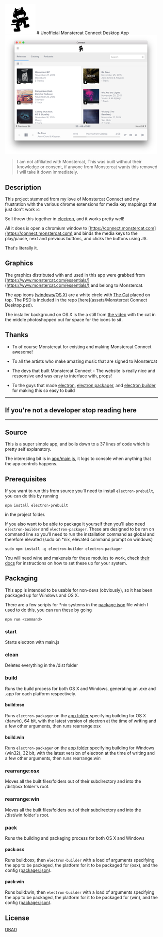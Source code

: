<img src="assets/icon.png" width="100">
# Unofficial Monstercat Connect Desktop App 

<img src="assets/screenshot.png" width="500">

> I am not affiliated with Monstercat, This was built without their knowledge or consent, if anyone from Monstercat wants this removed I will take it down immediately.

## Description

This project stemmed from my love of Monstercat Connect and my frustration with the various chrome extensions for media key mappings that just don't work :c

So I threw this together in [electron](https://github.com/atom/electron), and it works pretty well!

All it does is open a chromium window to [https://connect.monstercat.com](https://connect.monstercat.com) and binds the media keys to the play/pause, next and previous buttons, and clicks the buttons using JS.

That's literally it.


## Graphics
The graphics distributed with and used in this app were grabbed from [https://www.monstercat.com/essentials/](https://www.monstercat.com/essentials/) and belong to Monstercat.

The app icons ([windows](assets/win/icon.ico)/[OS X](assets/osx/mount.icns)) are a white circle with [The Cat](https://www.monstercat.com/essentials/logos/monstercat_logo_final_noshaddow.ai) placed on top. The PSD is included in the repo [here](assets/Monstercat Connect Desktop.psd).

The installer background on OS X is the a still from [the video](http://data.monstercat.com/files/MC_CLIP_no_Text.f4v) with the cat in the middle photoshopped out for space for the icons to sit.

## Thanks

* To of course Monstercat for existing and making Monstercat Connect awesome!

* To all the artists who make amazing music that are signed to Monstercat

* The devs that built Monstercat Connect - The website is really nice and responsive and was easy to interface with, props!

* To the guys that made [electron](https://github.com/atom/electron), [electron packager](https://github.com/maxogden/electron-packager), and [electron builder](https://github.com/loopline-systems/electron-builder) for making this so easy to build

----


## If you're not a developer stop reading here

-----




## Source 

This is a super simple app, and boils down to a 37 lines of code which is pretty self explanatory.

The interesting bit is in [app/main.js](app/main.js), it logs to console when anything that the app controls happens.

## Prerequisites

If you want to run this from source you'll need to install `electron-prebuilt`, you can do this by running

```
npm install electron-prebuilt
``` 
in the project folder.

If you also want to be able to package it yourself then you'll also need `electron-builder` and `electron-packager`.
These are designed to be ran on command line so you'll need to run the installation command as global and therefore elevated (sudo on *nix, elevated command prompt on windows)

```
sudo npm install -g electron-builder electron-packager
```

You will need wine and makensis for these modules to work, check [their docs](https://www.npmjs.com/package/electron-builder#pre-requisites) for instructions on how to set these up for your system.


## Packaging
This app is intended to be usable for non-devs (obviously), so it has been packaged up for Windows and OS X.

There are a few scripts for *nix systems in the [package.json](package.json) file which I used to do this, you can run these by going

```
npm run <command>
```


### start
Starts electron with main.js

### clean
Deletes everything in the /dist folder

### build
Runs the build process for both OS X and Windows, generating an .exe and .app for each platform respectively.

#### build:osx
Runs `electron-packager` on the [app folder](app) specifying building for OS X (darwin), 64 bit, with the latest version of electron at the time of writing and a few other arguments, then runs rearrange:osx

#### build:win
Runs `electron-packager` on the [app folder](app) specifying building for Windows (win32), 32 bit, with the latest version of electron at the time of writing and a few other arguments, then runs rearrange:win

### rearrange:osx
Moves all the built files/folders out of their subdirectory and into the /dist/osx folder's root.

### rearrange:win
Moves all the built files/folders out of their subdirectory and into the /dist/win folder's root.

### pack
Runs the building and packaging process for both OS X and Windows

#### pack:osx
Runs build:osx, then `electron-builder` with a load of arguments specifying the app to be packaged, the platform for it to be packaged for (osx), and the config ([packager.json](packager.json)).

#### pack:win
Runs build:win, then `electron-builder` with a load of arguments specifying the app to be packaged, the platform for it to be packaged for (win), and the config ([packager.json](packager.json)).

## License

[DBAD](license.md)
